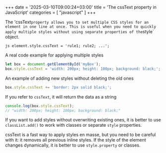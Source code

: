 +++
date = '2025-03-10T09:00:24+03:00'
title = 'The cssText property in JavaScript'
categories = [ "javascript" ]
+++

The 'cssText` property allows you to set multiple CSS styles for an element in one line at once. This is useful when you need to quickly apply multiple styles without using separate properties of the `style` object.


``js
element.style.cssText = 'rule1; rule2; ...';
``  

A real code example for applying multiple styles

```js
let box = document.getElementById('myBox');
box.style.cssText = 'width: 200px; height: 100px; background: black;';
```

An example of adding new styles without deleting the old ones

```js
box.style.cssText += 'border: 2px solid black;';
```

If you refer to `cssText`, it will return the data as a string

```js
console.log(box.style.cssText); 
// "width: 200px; height: 100px; background: black;"
```

If you want to add styles without overwriting existing ones, it is better to use `classList.add()` to work with classes or separate `style` properties.

cssText is a fast way to apply styles en masse, but you need to be careful with it: it removes all previous inline styles. If the style of the element changes dynamically, it is better to use `style.property` or classes.